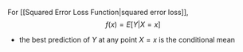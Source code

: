 For [[Squared Error Loss Function|squared error loss]],
$$
f(x) = E[Y|X=x]
$$
- the best prediction of $Y$ at any point $X=x$ is the conditional mean